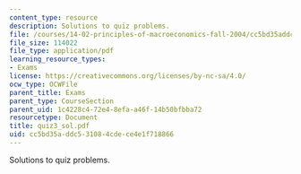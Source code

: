 ```yaml
---
content_type: resource
description: Solutions to quiz problems.
file: /courses/14-02-principles-of-macroeconomics-fall-2004/cc5bd35addc531084cdece4e1f718866_quiz3_sol.pdf
file_size: 114022
file_type: application/pdf
learning_resource_types:
- Exams
license: https://creativecommons.org/licenses/by-nc-sa/4.0/
ocw_type: OCWFile
parent_title: Exams
parent_type: CourseSection
parent_uid: 1c4228c4-72e4-8efa-a46f-14b50bfbba72
resourcetype: Document
title: quiz3_sol.pdf
uid: cc5bd35a-ddc5-3108-4cde-ce4e1f718866
---
```

Solutions to quiz problems.